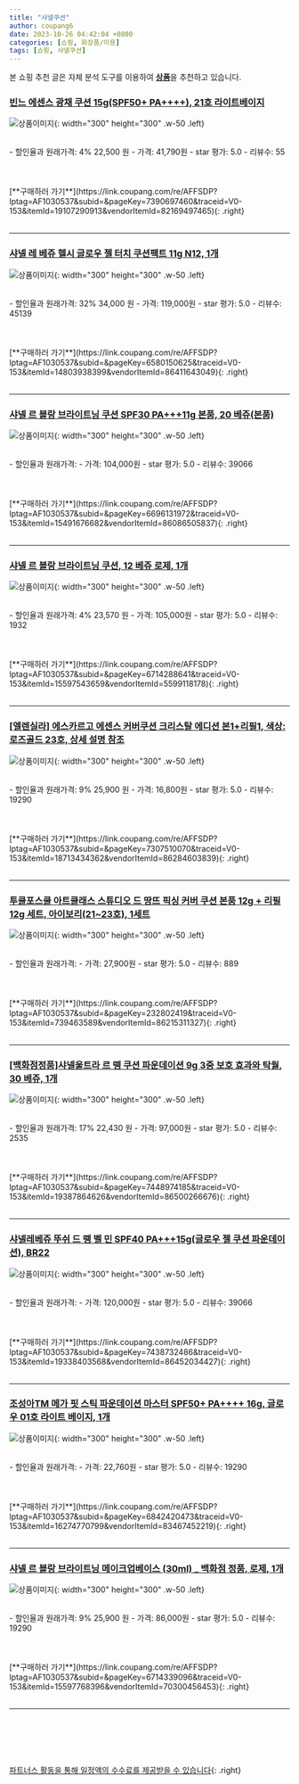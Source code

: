 ```yaml
---
title: "샤넬쿠션"
author: coupang6
date: 2023-10-26 04:42:04 +0800
categories: [쇼핑, 화장품/미용]
tags: [쇼핑, 샤넬쿠션]
---
```


본 쇼핑 추천 글은 자체 분석 도구를 이용하여 [**상품**](https://link.coupang.com/a/bao1ui)을 추천하고 있습니다.

### [빈느 에센스 광채 쿠션 15g(SPF50+ PA++++), 21호 라이트베이지](https://link.coupang.com/re/AFFSDP?lptag=AF1030537&subid=&pageKey=7390697460&traceid=V0-153&itemId=19107290913&vendorItemId=82169497465)

![상품이미지](https://thumbnail8.coupangcdn.com/thumbnails/remote/230x230ex/image/vendor_inventory/3805/0801027fadc2d756ead7d39ebcb821b1d0e623a6fe7925a348cd679581c6.png){: width="300" height="300" .w-50 .left}


<br>
- 할인율과 원래가격: 4%  22,500   원
- 가격: 41,790원
- star 평가: 5.0
- 리뷰수: 55
<br>
<br>
<br>
<br>
[**구매하러 가기**](https://link.coupang.com/re/AFFSDP?lptag=AF1030537&subid=&pageKey=7390697460&traceid=V0-153&itemId=19107290913&vendorItemId=82169497465){: .right}
<br>
<br>

---

### [샤넬 레 베쥬 헬시 글로우 젤 터치 쿠션팩트 11g N12, 1개](https://link.coupang.com/re/AFFSDP?lptag=AF1030537&subid=&pageKey=6580150625&traceid=V0-153&itemId=14803938399&vendorItemId=86411643049)

![상품이미지](https://thumbnail9.coupangcdn.com/thumbnails/remote/230x230ex/image/vendor_inventory/4780/b509edd6714aac38fb83433e6ee0348b70f760532c73115bd134aab22b29.jpg){: width="300" height="300" .w-50 .left}


<br>
- 할인율과 원래가격: 32%  34,000   원
- 가격: 119,000원
- star 평가: 5.0
- 리뷰수: 45139
<br>
<br>
<br>
<br>
[**구매하러 가기**](https://link.coupang.com/re/AFFSDP?lptag=AF1030537&subid=&pageKey=6580150625&traceid=V0-153&itemId=14803938399&vendorItemId=86411643049){: .right}
<br>
<br>

---

### [샤넬 르 블랑 브라이트닝 쿠션 SPF30 PA+++11g 본품, 20 베쥬(본품)](https://link.coupang.com/re/AFFSDP?lptag=AF1030537&subid=&pageKey=6696131972&traceid=V0-153&itemId=15491676682&vendorItemId=86086505837)

![상품이미지](https://thumbnail6.coupangcdn.com/thumbnails/remote/230x230ex/image/vendor_inventory/f2df/f55d13733349f74967262d5223df5967b090aaf92f851b5483bbba60fdb1.jpg){: width="300" height="300" .w-50 .left}


<br>
- 할인율과 원래가격: 
- 가격: 104,000원
- star 평가: 5.0
- 리뷰수: 39066
<br>
<br>
<br>
<br>
[**구매하러 가기**](https://link.coupang.com/re/AFFSDP?lptag=AF1030537&subid=&pageKey=6696131972&traceid=V0-153&itemId=15491676682&vendorItemId=86086505837){: .right}
<br>
<br>

---

### [샤넬 르 블랑 브라이트닝 쿠션, 12 베쥬 로제, 1개](https://link.coupang.com/re/AFFSDP?lptag=AF1030537&subid=&pageKey=6714288641&traceid=V0-153&itemId=15597543659&vendorItemId=5599118178)

![상품이미지](https://thumbnail7.coupangcdn.com/thumbnails/remote/230x230ex/image/vendor_inventory/cdb9/9588fb3bc5edbfcb66403d20f3eca907c9427af9ebe169856e09922acef2.jpg){: width="300" height="300" .w-50 .left}


<br>
- 할인율과 원래가격: 4%  23,570   원
- 가격: 105,000원
- star 평가: 5.0
- 리뷰수: 1932
<br>
<br>
<br>
<br>
[**구매하러 가기**](https://link.coupang.com/re/AFFSDP?lptag=AF1030537&subid=&pageKey=6714288641&traceid=V0-153&itemId=15597543659&vendorItemId=5599118178){: .right}
<br>
<br>

---

### [[엘렌실라] 에스카르고 에센스 커버쿠션 크리스탈 에디션 본1+리필1, 색상:로즈골드 23호, 상세 설명 참조](https://link.coupang.com/re/AFFSDP?lptag=AF1030537&subid=&pageKey=7307510070&traceid=V0-153&itemId=18713434362&vendorItemId=86284603839)

![상품이미지](https://thumbnail9.coupangcdn.com/thumbnails/remote/230x230ex/image/vendor_inventory/0ec3/f7db2d288ae8de4f248ff9795107414a1f56928dad2d9a6bc336463dae24.jpg){: width="300" height="300" .w-50 .left}


<br>
- 할인율과 원래가격: 9%  25,900   원
- 가격: 16,800원
- star 평가: 5.0
- 리뷰수: 19290
<br>
<br>
<br>
<br>
[**구매하러 가기**](https://link.coupang.com/re/AFFSDP?lptag=AF1030537&subid=&pageKey=7307510070&traceid=V0-153&itemId=18713434362&vendorItemId=86284603839){: .right}
<br>
<br>

---

### [투쿨포스쿨 아트클래스 스튜디오 드 땅뜨 픽싱 커버 쿠션 본품 12g + 리필 12g 세트, 아이보리(21~23호), 1세트](https://link.coupang.com/re/AFFSDP?lptag=AF1030537&subid=&pageKey=232802419&traceid=V0-153&itemId=739463589&vendorItemId=86215311327)

![상품이미지](https://thumbnail8.coupangcdn.com/thumbnails/remote/230x230ex/image/vendor_inventory/8642/f0c775fc03a85617e5d973e4bc18d4ff9aa0645b92e8b7b96dd68bebca87.jpg){: width="300" height="300" .w-50 .left}


<br>
- 할인율과 원래가격: 
- 가격: 27,900원
- star 평가: 5.0
- 리뷰수: 889
<br>
<br>
<br>
<br>
[**구매하러 가기**](https://link.coupang.com/re/AFFSDP?lptag=AF1030537&subid=&pageKey=232802419&traceid=V0-153&itemId=739463589&vendorItemId=86215311327){: .right}
<br>
<br>

---

### [[백화점정품]샤넬울트라 르 뗑 쿠션 파운데이션 9g 3중 보호 효과와 탁월, 30 베쥬, 1개](https://link.coupang.com/re/AFFSDP?lptag=AF1030537&subid=&pageKey=7448974185&traceid=V0-153&itemId=19387864626&vendorItemId=86500266676)

![상품이미지](https://thumbnail8.coupangcdn.com/thumbnails/remote/230x230ex/image/vendor_inventory/4bbf/f9255be8068c32817e1b2569ae56d570c200965850d0ee8082252b581972.jpg){: width="300" height="300" .w-50 .left}


<br>
- 할인율과 원래가격: 17%  22,430   원
- 가격: 97,000원
- star 평가: 5.0
- 리뷰수: 2535
<br>
<br>
<br>
<br>
[**구매하러 가기**](https://link.coupang.com/re/AFFSDP?lptag=AF1030537&subid=&pageKey=7448974185&traceid=V0-153&itemId=19387864626&vendorItemId=86500266676){: .right}
<br>
<br>

---

### [샤넬레베쥬 뚜쉬 드 뗑 벨 민 SPF40 PA+++15g(글로우 젤 쿠션 파운데이션), BR22](https://link.coupang.com/re/AFFSDP?lptag=AF1030537&subid=&pageKey=7438732486&traceid=V0-153&itemId=19338403568&vendorItemId=86452034427)

![상품이미지](https://thumbnail10.coupangcdn.com/thumbnails/remote/230x230ex/image/vendor_inventory/4a47/5a5326eede847221a3b1f08eb57f193e02a944ea8de465baf99c75cbd72c.jpeg){: width="300" height="300" .w-50 .left}


<br>
- 할인율과 원래가격: 
- 가격: 120,000원
- star 평가: 5.0
- 리뷰수: 39066
<br>
<br>
<br>
<br>
[**구매하러 가기**](https://link.coupang.com/re/AFFSDP?lptag=AF1030537&subid=&pageKey=7438732486&traceid=V0-153&itemId=19338403568&vendorItemId=86452034427){: .right}
<br>
<br>

---

### [조성아TM 메가 핏 스틱 파운데이션 마스터 SPF50+ PA++++ 16g, 글로우 01호 라이트 베이지, 1개](https://link.coupang.com/re/AFFSDP?lptag=AF1030537&subid=&pageKey=6842420473&traceid=V0-153&itemId=16274770799&vendorItemId=83467452219)

![상품이미지](https://thumbnail9.coupangcdn.com/thumbnails/remote/230x230ex/image/retail/images/585764613522383-5c71228c-b2b6-44f9-af70-51579a032426.jpg){: width="300" height="300" .w-50 .left}


<br>
- 할인율과 원래가격: 
- 가격: 22,760원
- star 평가: 5.0
- 리뷰수: 19290
<br>
<br>
<br>
<br>
[**구매하러 가기**](https://link.coupang.com/re/AFFSDP?lptag=AF1030537&subid=&pageKey=6842420473&traceid=V0-153&itemId=16274770799&vendorItemId=83467452219){: .right}
<br>
<br>

---

### [샤넬 르 블랑 브라이트닝 메이크업베이스 (30ml) _ 백화점 정품, 로제, 1개](https://link.coupang.com/re/AFFSDP?lptag=AF1030537&subid=&pageKey=6714339096&traceid=V0-153&itemId=15597768396&vendorItemId=70300456453)

![상품이미지](https://thumbnail6.coupangcdn.com/thumbnails/remote/230x230ex/image/vendor_inventory/0439/2c3a1cb257daca9a4d9010201b53bbafd9cac4f9aefc28604bb11abcf632.jpg){: width="300" height="300" .w-50 .left}


<br>
- 할인율과 원래가격: 9%  25,900   원
- 가격: 86,000원
- star 평가: 5.0
- 리뷰수: 19290
<br>
<br>
<br>
<br>
[**구매하러 가기**](https://link.coupang.com/re/AFFSDP?lptag=AF1030537&subid=&pageKey=6714339096&traceid=V0-153&itemId=15597768396&vendorItemId=70300456453){: .right}
<br>
<br>

---
<br><br><br><br><br> [파트너스 활동을 통해 일정액의 수수료를 제공받을 수 있습니다](https://link.coupang.com/a/bao1ui){: .right}